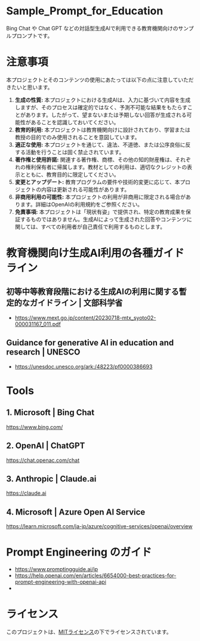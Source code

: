 # Sample_Prompt_for_Education

Bing Chat や Chat GPT などの対話型生成AIで利用できる教育機関向けのサンプルプロンプトです。

# 注意事項

本プロジェクトとそのコンテンツの使用にあたっては以下の点に注意していただきたいと思います。

1. **生成の性質:** 本プロジェクトにおける生成AIは、入力に基づいて内容を生成しますが、そのプロセスは確定的ではなく、予測不可能な結果をもたらすことがあります。したがって、望まないまたは予期しない回答が生成される可能性があることを認識しておいてください。
2. **教育的利用:** 本プロジェクトは教育機関向けに設計されており、学習または教授の目的でのみ使用されることを意図しています。
3. **適正な使用:** 本プロジェクトを通じて、違法、不道徳、または公序良俗に反する活動を行うことは固く禁止されています。
4. **著作権と使用許諾:** 関連する著作権、商標、その他の知的財産権は、それぞれの権利保有者に帰属します。教材としての利用は、適切なクレジットの表示とともに、教育目的に限定してください。
5. **変更とアップデート:** 教育プログラムの要件や技術的変更に応じて、本プロジェクトの内容は更新される可能性があります。
6. **非商用利用の可能性:** 本プロジェクトの利用が非商用に限定される場合があります。詳細はOpenAIの利用規約をご参照ください。
7. **免責事項:** 本プロジェクトは「現状有姿」で提供され、特定の教育成果を保証するものではありません。生成AIによって生成された回答やコンテンツに関しては、すべての利用者が自己責任で利用するものとします。



# 教育機関向け生成AI利用の各種ガイドライン

## 初等中等教育段階における生成AIの利用に関する暫定的なガイドライン | 文部科学省
- https://www.mext.go.jp/content/20230718-mtx_syoto02-000031167_011.pdf

## Guidance for generative AI in education and research | UNESCO
- https://unesdoc.unesco.org/ark:/48223/pf0000386693

# Tools

## 1. Microsoft | Bing Chat
https://www.bing.com/

## 2. OpenAI | ChatGPT
https://chat.openac.com/chat

## 3. Anthropic | Claude.ai
https://claude.ai

## 4. Microsoft | Azure Open AI Service
https://learn.microsoft.com/ja-jp/azure/cognitive-services/openai/overview

# Prompt Engineering のガイド
- https://www.promptingguide.ai/jp
- https://help.openai.com/en/articles/6654000-best-practices-for-prompt-engineering-with-openai-api
- 
# ライセンス
このプロジェクトは、[MITライセンス](https://github.com/hisahonakata/Sample_Prompt_for_Education/blob/main/LICENSE)の下でライセンスされています。

